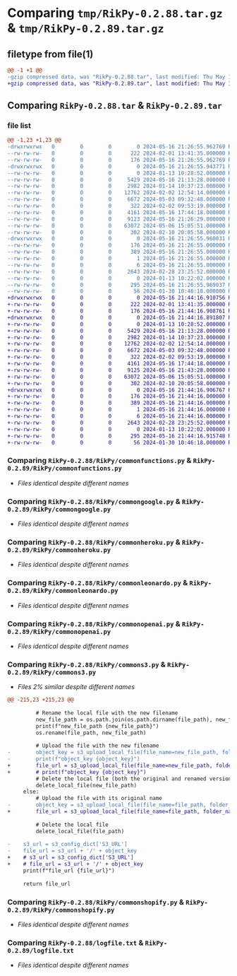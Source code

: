 # Comparing `tmp/RikPy-0.2.88.tar.gz` & `tmp/RikPy-0.2.89.tar.gz`

## filetype from file(1)

```diff
@@ -1 +1 @@
-gzip compressed data, was "RikPy-0.2.88.tar", last modified: Thu May 16 21:26:55 2024, max compression
+gzip compressed data, was "RikPy-0.2.89.tar", last modified: Thu May 16 21:44:16 2024, max compression
```

## Comparing `RikPy-0.2.88.tar` & `RikPy-0.2.89.tar`

### file list

```diff
@@ -1,23 +1,23 @@
-drwxrwxrwx   0        0        0        0 2024-05-16 21:26:55.962769 RikPy-0.2.88/
--rw-rw-rw-   0        0        0      222 2024-02-01 13:41:35.000000 RikPy-0.2.88/MANIFEST.in
--rw-rw-rw-   0        0        0      176 2024-05-16 21:26:55.962769 RikPy-0.2.88/PKG-INFO
-drwxrwxrwx   0        0        0        0 2024-05-16 21:26:55.943771 RikPy-0.2.88/RikPy/
--rw-rw-rw-   0        0        0        0 2024-01-13 10:28:52.000000 RikPy-0.2.88/RikPy/__init__.py
--rw-rw-rw-   0        0        0     5429 2024-05-16 21:13:28.000000 RikPy-0.2.88/RikPy/commonfunctions.py
--rw-rw-rw-   0        0        0     2982 2024-01-14 10:37:23.000000 RikPy-0.2.88/RikPy/commongoogle.py
--rw-rw-rw-   0        0        0    12762 2024-02-02 12:54:14.000000 RikPy-0.2.88/RikPy/commonheroku.py
--rw-rw-rw-   0        0        0     6672 2024-05-03 09:32:48.000000 RikPy-0.2.88/RikPy/commonleonardo.py
--rw-rw-rw-   0        0        0      322 2024-02-02 09:53:19.000000 RikPy-0.2.88/RikPy/commonlogging.py
--rw-rw-rw-   0        0        0     4161 2024-05-16 17:44:18.000000 RikPy-0.2.88/RikPy/commonopenai.py
--rw-rw-rw-   0        0        0     9123 2024-05-16 21:26:29.000000 RikPy-0.2.88/RikPy/commons3.py
--rw-rw-rw-   0        0        0    63072 2024-05-06 15:05:51.000000 RikPy-0.2.88/RikPy/commonshopify.py
--rw-rw-rw-   0        0        0      302 2024-02-10 20:05:58.000000 RikPy-0.2.88/RikPy/customresponse.py
-drwxrwxrwx   0        0        0        0 2024-05-16 21:26:55.960031 RikPy-0.2.88/RikPy.egg-info/
--rw-rw-rw-   0        0        0      176 2024-05-16 21:26:55.000000 RikPy-0.2.88/RikPy.egg-info/PKG-INFO
--rw-rw-rw-   0        0        0      389 2024-05-16 21:26:55.000000 RikPy-0.2.88/RikPy.egg-info/SOURCES.txt
--rw-rw-rw-   0        0        0        1 2024-05-16 21:26:55.000000 RikPy-0.2.88/RikPy.egg-info/dependency_links.txt
--rw-rw-rw-   0        0        0        6 2024-05-16 21:26:55.000000 RikPy-0.2.88/RikPy.egg-info/top_level.txt
--rw-rw-rw-   0        0        0     2643 2024-02-28 23:25:52.000000 RikPy-0.2.88/logfile.txt
--rw-rw-rw-   0        0        0        0 2024-01-13 10:22:02.000000 RikPy-0.2.88/readme.md
--rw-rw-rw-   0        0        0      295 2024-05-16 21:26:55.969037 RikPy-0.2.88/setup.cfg
--rw-rw-rw-   0        0        0       56 2024-01-30 10:46:18.000000 RikPy-0.2.88/setup.py
+drwxrwxrwx   0        0        0        0 2024-05-16 21:44:16.910756 RikPy-0.2.89/
+-rw-rw-rw-   0        0        0      222 2024-02-01 13:41:35.000000 RikPy-0.2.89/MANIFEST.in
+-rw-rw-rw-   0        0        0      176 2024-05-16 21:44:16.908761 RikPy-0.2.89/PKG-INFO
+drwxrwxrwx   0        0        0        0 2024-05-16 21:44:16.891807 RikPy-0.2.89/RikPy/
+-rw-rw-rw-   0        0        0        0 2024-01-13 10:28:52.000000 RikPy-0.2.89/RikPy/__init__.py
+-rw-rw-rw-   0        0        0     5429 2024-05-16 21:13:28.000000 RikPy-0.2.89/RikPy/commonfunctions.py
+-rw-rw-rw-   0        0        0     2982 2024-01-14 10:37:23.000000 RikPy-0.2.89/RikPy/commongoogle.py
+-rw-rw-rw-   0        0        0    12762 2024-02-02 12:54:14.000000 RikPy-0.2.89/RikPy/commonheroku.py
+-rw-rw-rw-   0        0        0     6672 2024-05-03 09:32:48.000000 RikPy-0.2.89/RikPy/commonleonardo.py
+-rw-rw-rw-   0        0        0      322 2024-02-02 09:53:19.000000 RikPy-0.2.89/RikPy/commonlogging.py
+-rw-rw-rw-   0        0        0     4161 2024-05-16 17:44:18.000000 RikPy-0.2.89/RikPy/commonopenai.py
+-rw-rw-rw-   0        0        0     9125 2024-05-16 21:43:28.000000 RikPy-0.2.89/RikPy/commons3.py
+-rw-rw-rw-   0        0        0    63072 2024-05-06 15:05:51.000000 RikPy-0.2.89/RikPy/commonshopify.py
+-rw-rw-rw-   0        0        0      302 2024-02-10 20:05:58.000000 RikPy-0.2.89/RikPy/customresponse.py
+drwxrwxrwx   0        0        0        0 2024-05-16 21:44:16.906767 RikPy-0.2.89/RikPy.egg-info/
+-rw-rw-rw-   0        0        0      176 2024-05-16 21:44:16.000000 RikPy-0.2.89/RikPy.egg-info/PKG-INFO
+-rw-rw-rw-   0        0        0      389 2024-05-16 21:44:16.000000 RikPy-0.2.89/RikPy.egg-info/SOURCES.txt
+-rw-rw-rw-   0        0        0        1 2024-05-16 21:44:16.000000 RikPy-0.2.89/RikPy.egg-info/dependency_links.txt
+-rw-rw-rw-   0        0        0        6 2024-05-16 21:44:16.000000 RikPy-0.2.89/RikPy.egg-info/top_level.txt
+-rw-rw-rw-   0        0        0     2643 2024-02-28 23:25:52.000000 RikPy-0.2.89/logfile.txt
+-rw-rw-rw-   0        0        0        0 2024-01-13 10:22:02.000000 RikPy-0.2.89/readme.md
+-rw-rw-rw-   0        0        0      295 2024-05-16 21:44:16.915748 RikPy-0.2.89/setup.cfg
+-rw-rw-rw-   0        0        0       56 2024-01-30 10:46:18.000000 RikPy-0.2.89/setup.py
```

### Comparing `RikPy-0.2.88/RikPy/commonfunctions.py` & `RikPy-0.2.89/RikPy/commonfunctions.py`

 * *Files identical despite different names*

### Comparing `RikPy-0.2.88/RikPy/commongoogle.py` & `RikPy-0.2.89/RikPy/commongoogle.py`

 * *Files identical despite different names*

### Comparing `RikPy-0.2.88/RikPy/commonheroku.py` & `RikPy-0.2.89/RikPy/commonheroku.py`

 * *Files identical despite different names*

### Comparing `RikPy-0.2.88/RikPy/commonleonardo.py` & `RikPy-0.2.89/RikPy/commonleonardo.py`

 * *Files identical despite different names*

### Comparing `RikPy-0.2.88/RikPy/commonopenai.py` & `RikPy-0.2.89/RikPy/commonopenai.py`

 * *Files identical despite different names*

### Comparing `RikPy-0.2.88/RikPy/commons3.py` & `RikPy-0.2.89/RikPy/commons3.py`

 * *Files 2% similar despite different names*

```diff
@@ -215,23 +215,23 @@
 
         # Rename the local file with the new filename
         new_file_path = os.path.join(os.path.dirname(file_path), new_filename)
         print(f"new_file_path {new_file_path}")
         os.rename(file_path, new_file_path)
 
         # Upload the file with the new filename
-        object_key = s3_upload_local_file(file_name=new_file_path, folder_name=folder_name, s3_config_dict=s3_config_dict, make_public=make_public)
-        print(f"object_key {object_key}")
+        file_url = s3_upload_local_file(file_name=new_file_path, folder_name=folder_name, s3_config_dict=s3_config_dict, make_public=make_public)
+        # print(f"object_key {object_key}")
         # Delete the local file (both the original and renamed versions)
         delete_local_file(new_file_path)
     else:
         # Upload the file with its original name
-        object_key = s3_upload_local_file(file_name=file_path, folder_name=folder_name, s3_config_dict=s3_config_dict)
+        file_url = s3_upload_local_file(file_name=file_path, folder_name=folder_name, s3_config_dict=s3_config_dict)
 
         # Delete the local file
         delete_local_file(file_path)
 
-    s3_url = s3_config_dict['S3_URL']
-    file_url = s3_url + '/' + object_key
+    # s3_url = s3_config_dict['S3_URL']
+    # file_url = s3_url + '/' + object_key
     print(f"file_url {file_url}")
 
     return file_url
```

### Comparing `RikPy-0.2.88/RikPy/commonshopify.py` & `RikPy-0.2.89/RikPy/commonshopify.py`

 * *Files identical despite different names*

### Comparing `RikPy-0.2.88/logfile.txt` & `RikPy-0.2.89/logfile.txt`

 * *Files identical despite different names*

